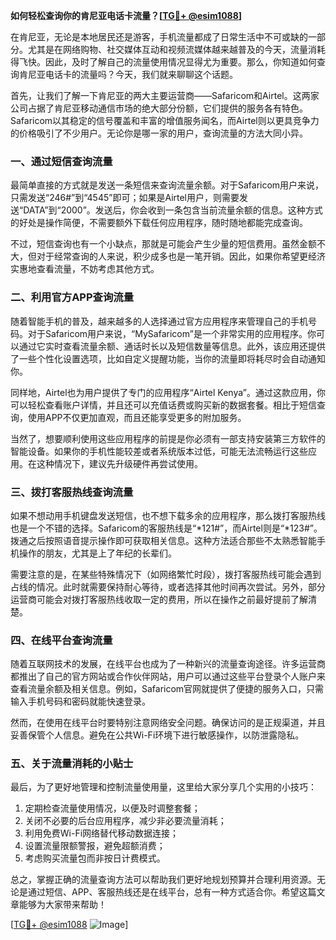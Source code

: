 **如何轻松查询你的肯尼亚电话卡流量？[[TG💪+ @esim1088](https://t.me/s/esim1088)]**

在肯尼亚，无论是本地居民还是游客，手机流量都成了日常生活中不可或缺的一部分。尤其是在网络购物、社交媒体互动和视频流媒体越来越普及的今天，流量消耗得飞快。因此，及时了解自己的流量使用情况显得尤为重要。那么，你知道如何查询肯尼亚电话卡的流量吗？今天，我们就来聊聊这个话题。

首先，让我们了解一下肯尼亚的两大主要运营商——Safaricom和Airtel。这两家公司占据了肯尼亚移动通信市场的绝大部分份额，它们提供的服务各有特色。Safaricom以其稳定的信号覆盖和丰富的增值服务闻名，而Airtel则以更具竞争力的价格吸引了不少用户。无论你是哪一家的用户，查询流量的方法大同小异。

### **一、通过短信查询流量**

最简单直接的方式就是发送一条短信来查询流量余额。对于Safaricom用户来说，只需发送“246#”到“4545”即可；如果是Airtel用户，则需要发送“DATA”到“2000”。发送后，你会收到一条包含当前流量余额的信息。这种方式的好处是操作简便，不需要额外下载任何应用程序，随时随地都能完成查询。

不过，短信查询也有一个小缺点，那就是可能会产生少量的短信费用。虽然金额不大，但对于经常查询的人来说，积少成多也是一笔开销。因此，如果你希望更经济实惠地查看流量，不妨考虑其他方式。

### **二、利用官方APP查询流量**

随着智能手机的普及，越来越多的人选择通过官方应用程序来管理自己的手机号码。对于Safaricom用户来说，“MySafaricom”是一个非常实用的应用程序。你可以通过它实时查看流量余额、通话时长以及短信数量等信息。此外，该应用还提供了一些个性化设置选项，比如自定义提醒功能，当你的流量即将耗尽时会自动通知你。

同样地，Airtel也为用户提供了专门的应用程序“Airtel Kenya”。通过这款应用，你可以轻松查看账户详情，并且还可以充值话费或购买新的数据套餐。相比于短信查询，使用APP不仅更加直观，而且还能享受更多的附加服务。

当然了，想要顺利使用这些应用程序的前提是你必须有一部支持安装第三方软件的智能设备。如果你的手机性能较差或者系统版本过低，可能无法流畅运行这些应用。在这种情况下，建议先升级硬件再尝试使用。

### **三、拨打客服热线查询流量**

如果不想动用手机键盘发送短信，也不想下载多余的应用程序，那么拨打客服热线也是一个不错的选择。Safaricom的客服热线是“*121#”，而Airtel则是“*123#”。拨通之后按照语音提示操作即可获取相关信息。这种方法适合那些不太熟悉智能手机操作的朋友，尤其是上了年纪的长辈们。

需要注意的是，在某些特殊情况下（如网络繁忙时段），拨打客服热线可能会遇到占线的情况。此时就需要保持耐心等待，或者选择其他时间再次尝试。另外，部分运营商可能会对拨打客服热线收取一定的费用，所以在操作之前最好提前了解清楚。

### **四、在线平台查询流量**

随着互联网技术的发展，在线平台也成为了一种新兴的流量查询途径。许多运营商都推出了自己的官方网站或合作伙伴网站，用户可以通过这些平台登录个人账户来查看流量余额及相关信息。例如，Safaricom官网就提供了便捷的服务入口，只需输入手机号码和密码就能快速登录。

然而，在使用在线平台时要特别注意网络安全问题。确保访问的是正规渠道，并且妥善保管个人信息。避免在公共Wi-Fi环境下进行敏感操作，以防泄露隐私。

### **五、关于流量消耗的小贴士**

最后，为了更好地管理和控制流量使用量，这里给大家分享几个实用的小技巧：

1. 定期检查流量使用情况，以便及时调整套餐；
2. 关闭不必要的后台应用程序，减少非必要流量消耗；
3. 利用免费Wi-Fi网络替代移动数据连接；
4. 设置流量限额警报，避免超额消费；
5. 考虑购买流量包而非按日计费模式。

总之，掌握正确的流量查询方法可以帮助我们更好地规划预算并合理利用资源。无论是通过短信、APP、客服热线还是在线平台，总有一种方式适合你。希望这篇文章能够为大家带来帮助！

[[TG💪+ @esim1088](https://t.me/s/esim1088) ![Image](https://i.postimg.cc/4NQfJmqS/Snipaste-2025-05-13-00-14-12.png)]